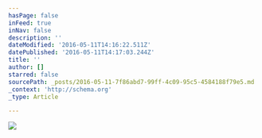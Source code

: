 ```yaml
---
hasPage: false
inFeed: true
inNav: false
description: ''
dateModified: '2016-05-11T14:16:22.511Z'
datePublished: '2016-05-11T14:17:03.244Z'
title: ''
author: []
starred: false
sourcePath: _posts/2016-05-11-7f86abd7-99ff-4c09-95c5-4584188f79e5.md
_context: 'http://schema.org'
_type: Article

---
```

![](https://the-grid-user-content.s3-us-west-2.amazonaws.com/327a4840-bdb9-4dea-8b36-b9d98d717592.jpg)